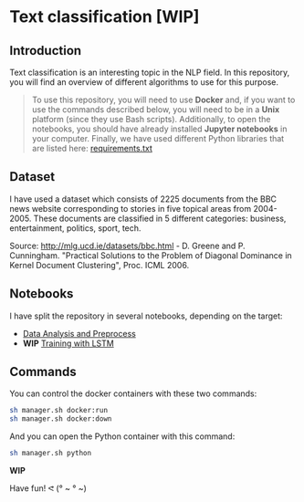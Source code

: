# Text classification [WIP]

## Introduction

Text classification is an interesting topic in the NLP field. In this repository, you will find an overview of different algorithms to use for this purpose.

> To use this repository, you will need to use **Docker** and, if you want to use the commands described below, you will need to be in a **Unix** platform (since they use Bash scripts). Additionally, to open the notebooks, you should have already installed **Jupyter notebooks** in your computer. Finally, we have used different Python libraries that are listed here: [requirements.txt](./misc/dockerfiles/python/requirements.txt)

## Dataset

I have used a dataset which consists of 2225 documents from the BBC news website corresponding to stories in five topical areas from 2004-2005. These documents are classified in 5 different categories: business, entertainment, politics, sport, tech.

Source: http://mlg.ucd.ie/datasets/bbc.html - D. Greene and P. Cunningham. "Practical Solutions to the Problem of Diagonal Dominance in Kernel Document Clustering", Proc. ICML 2006.

## Notebooks

I have split the repository in several notebooks, depending on the target:
- [Data Analysis and Preprocess](./notebooks/Data-Analysis-and-Preprocess.ipynb)
- **WIP** [Training with LSTM](./notebooks/Training-with-LSTM.ipynb)

## Commands

You can control the docker containers with these two commands:
```sh
sh manager.sh docker:run
sh manager.sh docker:down
```

And you can open the Python container with this command:
```sh
sh manager.sh python
```

**WIP**

Have fun! ᕙ (° ~ ° ~)
